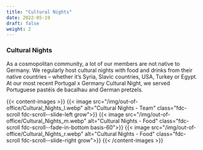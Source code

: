 ```yaml
---
title: "Cultural Nights"
date: 2022-05-19
draft: false
weight: 2
---
```

### Cultural Nights

As a cosmopolitan community, a lot of our members are not native to Germany. We regularly host cultural nights with food and drinks from their native countries – whether it’s Syria, Slavic countries, USA, Turkey or Egypt. At our most recent Portugal x Germany Cultural Night, we served Portuguese pastéis de bacalhau and German pretzels.

{{< content-images >}}
  {{< image src="/img/out-of-office/Cultural_Nights_l.webp" alt="Cultural Nights - Team" class="fdc-scroll fdc-scroll--slide-left grow">}}
  {{< image src="/img/out-of-office/Cultural_Nights_m.webp" alt="Cultural Nights - Food" class="fdc-scroll fdc-scroll--fade-in-bottom basis-60">}}
  {{< image src="/img/out-of-office/Cultural_Nights_r.webp" alt="Cultural Nights - Food" class="fdc-scroll fdc-scroll--slide-right grow">}}
{{< /content-images >}}